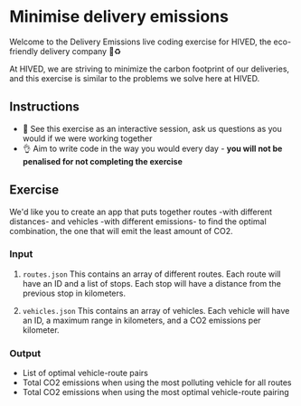 # Minimise delivery emissions

Welcome to the Delivery Emissions live coding exercise for HIVED, the eco-friendly delivery company :truck::recycle:

At HIVED, we are striving to minimize the carbon footprint of our deliveries, and this exercise is similar to the problems we solve here at HIVED.

## Instructions

* :speech_balloon: See this exercise as an interactive session, ask us questions as you would if we were working together
* :ok_hand: Aim to write code in the way you would every day - **you will not be penalised for not completing the exercise**

## Exercise

We'd like you to create an app that puts together routes -with different distances- and vehicles -with different emissions- to find the optimal combination, the one that will emit the least amount of CO2.

### Input

1. `routes.json` This contains an array of different routes. Each route will have an ID and a list of stops. Each stop will have a distance from the previous stop in kilometers.

2. `vehicles.json` This contains an array of vehicles. Each vehicle will have an ID, a maximum range in kilometers, and a CO2 emissions per kilometer.

### Output

* List of optimal vehicle-route pairs
* Total CO2 emissions when using the most polluting vehicle for all routes
* Total CO2 emissions when using the most optimal vehicle-route pairing
